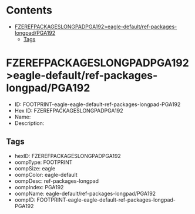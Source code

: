 



Contents
========

* [FZEREFPACKAGESLONGPADPGA192>eagle-default/ref-packages-longpad/PGA192](#fzerefpackageslongpadpga192eagle-defaultref-packages-longpadpga192)
	* [Tags](#tags)

# FZEREFPACKAGESLONGPADPGA192>eagle-default/ref-packages-longpad/PGA192

- ID: FOOTPRINT-eagle-eagle-default-ref-packages-longpad-PGA192
- Hex ID: FZEREFPACKAGESLONGPADPGA192
- Name: 
- Description: 

## Tags

- hexID: FZEREFPACKAGESLONGPADPGA192
- oompType: FOOTPRINT
- oompSize: eagle
- oompColor: eagle-default
- oompDesc: ref-packages-longpad
- oompIndex: PGA192
- oompName: eagle-default/ref-packages-longpad/PGA192
- oompID: FOOTPRINT-eagle-eagle-default-ref-packages-longpad-PGA192
